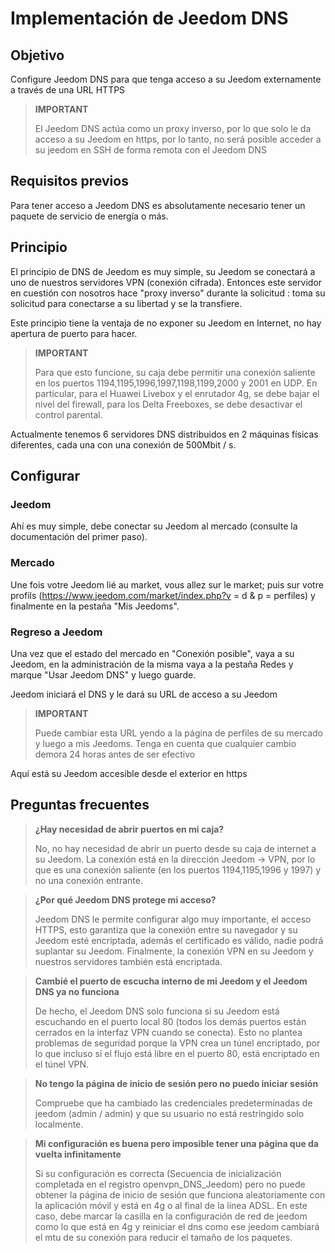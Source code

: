 # Implementación de Jeedom DNS

## Objetivo

Configure Jeedom DNS para que tenga acceso a su Jeedom externamente a través de una URL HTTPS

> **IMPORTANT**
>
>El Jeedom DNS actúa como un proxy inverso, por lo que solo le da acceso a su Jeedom en https, por lo tanto, no será posible acceder a su jeedom en SSH de forma remota con el Jeedom DNS

## Requisitos previos

Para tener acceso a Jeedom DNS es absolutamente necesario tener un paquete de servicio de energía o más.

## Principio

El principio de DNS de Jeedom es muy simple, su Jeedom se conectará a uno de nuestros servidores VPN (conexión cifrada). Entonces este servidor en cuestión con nosotros hace "proxy inverso" durante la solicitud : toma su solicitud para conectarse a su libertad y se la transfiere.

Este principio tiene la ventaja de no exponer su Jeedom en Internet, no hay apertura de puerto para hacer.

> **IMPORTANT**
>
> Para que esto funcione, su caja debe permitir una conexión saliente en los puertos 1194,1195,1996,1997,1198,1199,2000 y 2001 en UDP. En particular, para el Huawei Livebox y el enrutador 4g, se debe bajar el nivel del firewall, para los Delta Freeboxes, se debe desactivar el control parental.

Actualmente tenemos 6 servidores DNS distribuidos en 2 máquinas físicas diferentes, cada una con una conexión de 500Mbit / s. 

## Configurar

### Jeedom

Ahí es muy simple, debe conectar su Jeedom al mercado (consulte la documentación del primer paso). 

### Mercado

Une fois votre Jeedom lié au market, vous allez sur le market; puis sur votre profils (https://www.jeedom.com/market/index.php?v = d & p = perfiles) y finalmente en la pestaña "Mis Jeedoms".

### Regreso a Jeedom

Una vez que el estado del mercado en "Conexión posible", vaya a su Jeedom, en la administración de la misma vaya a la pestaña Redes y marque "Usar Jeedom DNS" y luego guarde.

Jeedom iniciará el DNS y le dará su URL de acceso a su Jeedom

> **IMPORTANT**
>
> Puede cambiar esta URL yendo a la página de perfiles de su mercado y luego a mis Jeedoms. Tenga en cuenta que cualquier cambio demora 24 horas antes de ser efectivo

Aquí está su Jeedom accesible desde el exterior en https

## Preguntas frecuentes

> **¿Hay necesidad de abrir puertos en mi caja?**
>
> No, no hay necesidad de abrir un puerto desde su caja de internet a su Jeedom. La conexión está en la dirección Jeedom -> VPN, por lo que es una conexión saliente (en los puertos 1194,1195,1996 y 1997) y no una conexión entrante.

> **¿Por qué Jeedom DNS protege mi acceso?**
>
> Jeedom DNS le permite configurar algo muy importante, el acceso HTTPS, esto garantiza que la conexión entre su navegador y su Jeedom esté encriptada, además el certificado es válido, nadie podrá suplantar su Jeedom. Finalmente, la conexión VPN en su Jeedom y nuestros servidores también está encriptada.

> **Cambié el puerto de escucha interno de mi Jeedom y el Jeedom DNS ya no funciona**
>
> De hecho, el Jeedom DNS solo funciona si su Jeedom está escuchando en el puerto local 80 (todos los demás puertos están cerrados en la interfaz VPN cuando se conecta). Esto no plantea problemas de seguridad porque la VPN crea un túnel encriptado, por lo que incluso si el flujo está libre en el puerto 80, está encriptado en el túnel VPN.

> **No tengo la página de inicio de sesión pero no puedo iniciar sesión**
>
> Compruebe que ha cambiado las credenciales predeterminadas de jeedom (admin / admin) y que su usuario no está restringido solo localmente.

> **Mi configuración es buena pero imposible tener una página que da vuelta infinitamente**
>
> Si su configuración es correcta (Secuencia de inicialización completada en el registro openvpn_DNS_Jeedom) pero no puede obtener la página de inicio de sesión que funciona aleatoriamente con la aplicación móvil y está en 4g o al final de la línea ADSL. En este caso, debe marcar la casilla en la configuración de red de jeedom como lo que está en 4g y reiniciar el dns como ese jeedom cambiará el mtu de su conexión para reducir el tamaño de los paquetes.
